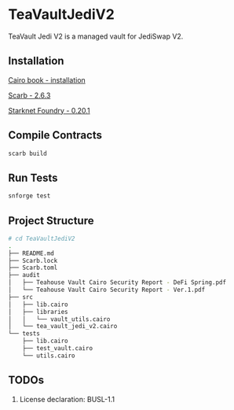 # TeaVaultJediV2

TeaVault Jedi V2 is a managed vault for JediSwap V2.

## Installation

[Cairo book - installation](https://book.cairo-lang.org/ch01-01-installation.html)

[Scarb - 2.6.3](https://docs.swmansion.com/scarb/download.html)

[Starknet Foundry - 0.20.1](https://github.com/foundry-rs/starknet-foundry/)

## Compile Contracts

```bash
scarb build
```

## Run Tests

```bash
snforge test
```

## Project Structure

```bash
# cd TeaVaultJediV2
.
├── README.md
├── Scarb.lock
├── Scarb.toml
├── audit
│   ├── Teahouse Vault Cairo Security Report - DeFi Spring.pdf
│   └── Teahouse Vault Cairo Security Report - Ver.1.pdf
├── src
│   ├── lib.cairo
│   ├── libraries
│   │   └── vault_utils.cairo
│   └── tea_vault_jedi_v2.cairo
└── tests
    ├── lib.cairo
    ├── test_vault.cairo
    └── utils.cairo
```

## TODOs

1. License declaration: BUSL-1.1
